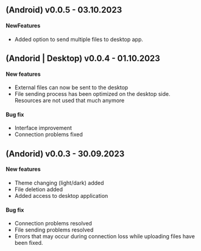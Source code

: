 ## (Android) v0.0.5 - 03.10.2023

<h4>  NewFeatures </h4>

 -  Added option to send multiple files to desktop app.

## (Andorid | Desktop) v0.0.4 - 01.10.2023

<h4> New features </h4>
 
 - External files can now be sent to the desktop
 - File sending process has been optimized on the desktop side.
Resources are not used that much anymore

<h4> Bug fix </h4>
 
 - Interface improvement
 - Connection problems fixed

## (Andorid) v0.0.3 - 30.09.2023

<h4> New features </h4>
 
 - Theme changing (light/dark) added
 - File deletion added
 -  Added access to desktop application

<h4> Bug fix </h4>
 
 - Connection problems resolved
 - File sending problems  resolved
 - Errors that may occur during connection loss while uploading files have been fixed.

